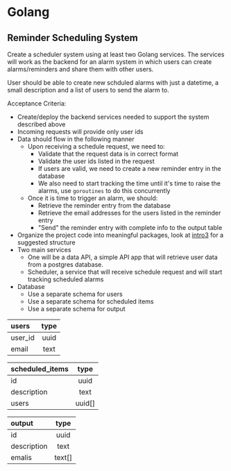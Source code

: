 # Golang

## Reminder Scheduling System

Create a scheduler system using at least two Golang services. The services will work as the backend for an alarm system in which users can create alarms/reminders and share them with other users.

User should be able to create new schduled alarms with just a datetime, a small description and a list of users to send the alarm to.

Acceptance Criteria:
- Create/deploy the backend services needed to support the system described above 
- Incoming  requests will provide only user ids 
- Data should flow in the following manner
  - Upon receiving a schedule request, we need to:
    - Validate that the request data is in correct format
    - Validate the user ids listed in the request
    - If users are valid, we need to create a new reminder entry in the database
    - We also need to start tracking the time until it's time to raise the alarms, use `goroutines` to do this concurrently
  - Once it is time to trigger an alarm, we should:
    - Retrieve the reminder entry from the database
    - Retrieve the email addresses for the users listed in the reminder entry
    - "Send" the reminder entry with complete info to the output table
- Organize the project code into meaningful packages, look at [intro3](https://github.com/vorticist/golang-intro/blob/main/intro3/intro3.md#packages) for a suggested structure
- Two main services
  - One will be a data API, a simple API app that will retrieve user data from a postgres database.
  - Scheduler, a service that will receive schedule request and will start tracking scheduled alarms
- Database
  - Use a separate schema for users
  - Use a separate schema for scheduled items
  - Use a separate schema for output

| users   | type  |
| :------ | :---: |
| user_id | uuid  |
| email   | text  |


| scheduled_items |  type  |
| :-------------- | :----: |
| id              |  uuid  |
| description     |  text  |
| users           | uuid[] |

| output      |  type  |
| :---------- | :----: |
| id          |  uuid  |
| description |  text  |
| emalis      | text[] |